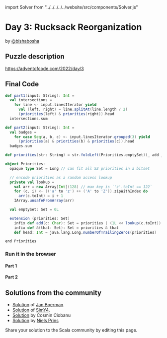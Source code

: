 import Solver from "../../../../../website/src/components/Solver.js"

# Day 3: Rucksack Reorganization
by [@bishabosha](https://twitter.com/bishabosha)

## Puzzle description

https://adventofcode.com/2022/day/3

## Final Code
```scala
def part1(input: String): Int =
  val intersections =
    for line <- input.linesIterator yield
      val (left, right) = line.splitAt(line.length / 2)
      (priorities(left) & priorities(right)).head
  intersections.sum

def part2(input: String): Int =
  val badges =
    for case Seq(a, b, c) <- input.linesIterator.grouped(3) yield
      (priorities(a) & priorities(b) & priorities(c)).head
  badges.sum

def priorities(str: String) = str.foldLeft(Priorities.emptySet)(_ add _)

object Priorities:
  opaque type Set = Long // can fit all 52 priorities in a bitset

  // encode priorities as a random access lookup
  private val lookup =
    val arr = new Array[Int](128) // max key is `'z'.toInt == 122`
    for (c, i) <- (('a' to 'z') ++ ('A' to 'Z')).zipWithIndex do
      arr(c.toInt) = i + 1
    IArray.unsafeFromArray(arr)

  val emptySet: Set = 0L

  extension (priorities: Set)
    infix def add(c: Char): Set = priorities | (1L << lookup(c.toInt))
    infix def &(that: Set): Set = priorities & that
    def head: Int = java.lang.Long.numberOfTrailingZeros(priorities)

end Priorities
```

### Run it in the browser

#### Part 1

<Solver puzzle="day03-part1" year="2022"/>

#### Part 2

<Solver puzzle="day03-part2" year="2022"/>

## Solutions from the community

- [Solution](https://github.com/Jannyboy11/AdventOfCode2022/blob/master/src/main/scala/day03/Day03.scala) of [Jan Boerman](https://twitter.com/JanBoerman95).
- [Solution](https://github.com/SimY4/advent-of-code-scala/blob/master/src/main/scala/aoc/y2022/Day3.scala) of [SimY4](https://twitter.com/actinglikecrazy).
- [Solution](https://github.com/cosminci/advent-of-code/blob/master/src/main/scala/com/github/cosminci/aoc/_2022/Day3.scala) by Cosmin Ciobanu
- [Solution](https://github.com/prinsniels/AdventOfCode2022/blob/master/src/main/scala/day03.scala) by [Niels Prins](https://github.com/prinsniels)

Share your solution to the Scala community by editing this page.
